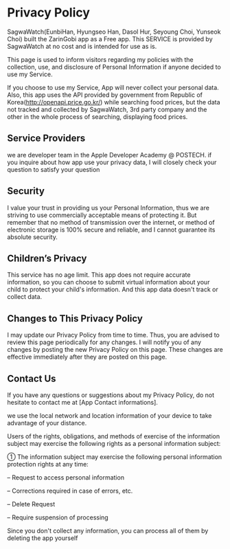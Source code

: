 # Privacy Policy

 SagwaWatch(EunbiHan, Hyungseo Han, Dasol Hur, Seyoung Choi, Yunseok Choi) built the ZarinGobi app as a Free app. This SERVICE is provided by SagwaWatch at no cost and is intended for use as is.

This page is used to inform visitors regarding my policies with the collection, use, and disclosure of Personal Information if anyone decided to use my Service.

If you choose to use my Service, App will never collect your personal data.
Also, this app uses the API provided by government from Republic of Korea(http://openapi.price.go.kr/) while searching food prices,
but the data not tracked and collected by SagwaWatch, 3rd party company and the other in the whole process of searching, displaying food prices.

## Service Providers

we are developer team in the Apple Developer Academy @ POSTECH. if you inquire about how app use your privacy data, I will closely check your question to satisfy your question

## Security

I value your trust in providing us your Personal Information, thus we are striving to use commercially acceptable means of protecting it. But remember that no method of transmission over the internet, or method of electronic storage is 100% secure and reliable, and I cannot guarantee its absolute security.

## Children’s Privacy
This service has no age limit. This app does not require accurate information, so you can choose to submit virtual information about your child to protect your child's information. And this app data doesn't track or collect data.

## Changes to This Privacy Policy

I may update our Privacy Policy from time to time. Thus, you are advised to review this page periodically for any changes. I will notify you of any changes by posting the new Privacy Policy on this page. These changes are effective immediately after they are posted on this page.

## Contact Us

If you have any questions or suggestions about my Privacy Policy, do not hesitate to contact me at [App Contact informations].

we use the local network and location information of your device to take advantage of your distance.

Users of the rights, obligations, and methods of exercise of the information subject may exercise the following rights as a personal information subject:

① The information subject may exercise the following personal information protection rights at any time:

– Request to access personal information

– Corrections required in case of errors, etc.

– Delete Request

– Require suspension of processing

Since you don't collect any information, you can process all of them by deleting the app yourself
